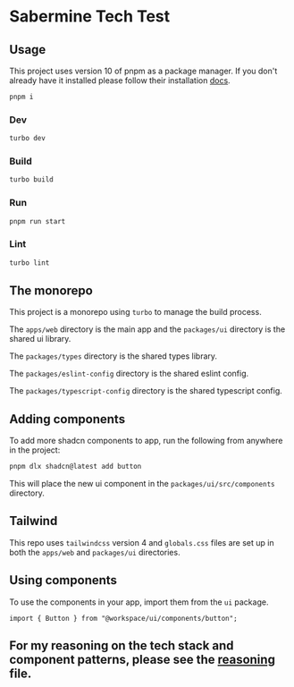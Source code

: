 # Sabermine Tech Test

## Usage

This project uses version 10 of pnpm as a package manager. If you don't already have it installed please follow their
installation [docs](https://pnpm.io/installation).

```bash
pnpm i
```

### Dev

```bash
turbo dev
```

### Build

```bash
turbo build
```

### Run

```bash
pnpm run start
```

### Lint

```bash
turbo lint
```

## The monorepo

This project is a monorepo using `turbo` to manage the build process.

The `apps/web` directory is the main app and the `packages/ui` directory is the shared ui library.

The `packages/types` directory is the shared types library.

The `packages/eslint-config` directory is the shared eslint config.

The `packages/typescript-config` directory is the shared typescript config.

## Adding components

To add more shadcn components to app, run the following from anywhere in the project:

```bash
pnpm dlx shadcn@latest add button
```

This will place the new ui component in the `packages/ui/src/components` directory.

## Tailwind

This repo uses `tailwindcss` version 4 and `globals.css` files are set up in both the `apps/web` and `packages/ui` directories.

## Using components

To use the components in your app, import them from the `ui` package.

```tsx
import { Button } from "@workspace/ui/components/button";
```

## For my reasoning on the tech stack and component patterns, please see the [reasoning](./REASONING.md) file.
